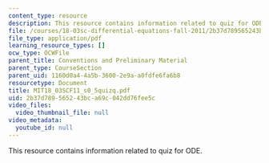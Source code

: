```yaml
---
content_type: resource
description: This resource contains information related to quiz for ODE.
file: /courses/18-03sc-differential-equations-fall-2011/2b37d789565243bca69c042dd76fee5c_MIT18_03SCF11_s0_5quizq.pdf
file_type: application/pdf
learning_resource_types: []
ocw_type: OCWFile
parent_title: Conventions and Preliminary Material
parent_type: CourseSection
parent_uid: 1160d0a4-4a5b-3600-2e9a-a0fdfe6fa6b8
resourcetype: Document
title: MIT18_03SCF11_s0_5quizq.pdf
uid: 2b37d789-5652-43bc-a69c-042dd76fee5c
video_files:
  video_thumbnail_file: null
video_metadata:
  youtube_id: null
---
```

This resource contains information related to quiz for ODE.